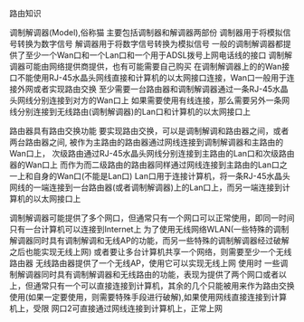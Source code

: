 路由知识


调制解调器(Model),俗称猫
主要包括调制器和解调器两部份
调制器用于将模拟信号转换为数字信号
解调器用于将数字信号转换为模拟信号
一般的调制解调器都提供了至少一个Wan口和一个Lan口和一个用于ADSL拨号上网电话线的接口
调制解调器可能由网络提供商提供，也有可能需要自己购买
在调制解调器上的的Wan接口不能使用RJ-45水晶头网线直接和计算机的以太网接口连接，Wan口一般用于连接外网或者实现路由交换
至少需要一台路由器和调制解调器通过一条RJ-45水晶头网线分别连接到对方的Wan口上
如果需要使用有线连接，那么需要另外一条网线分别连接到无线路由(调制解调器)的Lan口和计算机的以太网接口上
 
路由器具有路由交换功能
要实现路由交换，可以是调制解调和路由器之间，或者两台路由器之间,
被作为主路由的路由器通过网线连接到调制解调器和主路由的Wan口上，
次级路由通过RJ-45水晶头网线分别连接到主路由的Lan口和次级路由器的Wan口上
而作为而二级路由的路由器同样通过网线连接到主路由的Lan口之一上和自身的Wan口(不能是Lan口)
Lan口用于连接计算机，将一条RJ-45水晶头网线的一端连接到一台路由器(或者调制解调器)上的Lan口上，而另一端连接到计算机的以太网接口上

调制解调器可能提供了多个网口，但通常只有一个网口可以正常使用，即同一时间只有一台计算机可以连接到Internet上
为了使用无线网络WLAN(一些特殊的调制解调器同时具有调制解调和无线AP的功能，而另一些特殊的调制解调器经过破解之后也能实现无线上网)
或者要让多台计算机共享一个网络，则需要至少一个无线路由器
无线路由器提供了一个无线AP，使用它可以实现无线上网
使用时
一些调制解调器同时具有调制解调器和无线路由的功能，表现为提供了两个网口或者以上，但通常只有一个可以直接连接到计算机，其余的几个只能被用来作为路由交换使用(如果一定要使用，则需要特殊手段进行破解),如果使用网线直接连接到计算机上，受限
网口2可直接通过网线连接到计算机上，正常上网
 
